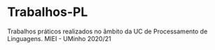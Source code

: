 # Trabalhos-PL
Trabalhos práticos realizados no âmbito da UC de Processamento de Linguagens. MIEI - UMinho 2020/21
